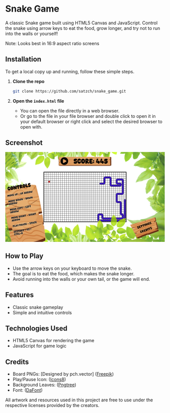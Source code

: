 # Snake Game

A classic Snake game built using HTML5 Canvas and JavaScript. Control the snake using arrow keys to eat the food, grow longer, and try not to run into the walls or yourself!

Note: Looks best in 16:9 aspect ratio screens

## Installation

To get a local copy up and running, follow these simple steps.

1. **Clone the repo**

    ```bash
    git clone https://github.com/satzch/snake_game.git
    ```

2. **Open the `index.html` file**
   - You can open the file directly in a web browser.
   - Or go to the file in your file browser and double click to open it in your default browser or right click and select the desired browser to open with.

## Screenshot

![Screenshot of game in full screen mode](assets/Screenshot.png)

## How to Play

- Use the arrow keys on your keyboard to move the snake.
- The goal is to eat the food, which makes the snake longer.
- Avoid running into the walls or your own tail, or the game will end.

## Features

- Classic snake gameplay
- Simple and intuitive controls

## Technologies Used

- HTML5 Canvas for rendering the game
- JavaScript for game logic

## Credits

- Board PNGs: [Designed by pch.vector] ([Freepik](http://www.freepik.com))
- Play/Pause Icon: ([Icons8](https://icons8.com))
- Background Leaves: ([Pngtree](https://pngtree.com/))
- Font: ([DaFont](https://www.dafont.com/))

All artwork and resources used in this project are free to use under the respective licenses provided by the creators.
